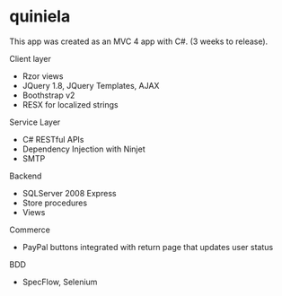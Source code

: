 # quiniela
This app was created as an MVC 4 app with C#. (3 weeks to release).

Client layer
- Rzor views
- JQuery 1.8, JQuery Templates, AJAX
- Boothstrap v2
- RESX for localized strings

Service Layer
- C# RESTful APIs
- Dependency Injection with Ninjet
- SMTP

Backend
- SQLServer 2008 Express
- Store procedures
- Views

Commerce
- PayPal buttons integrated with return page that updates user status

BDD
- SpecFlow, Selenium
